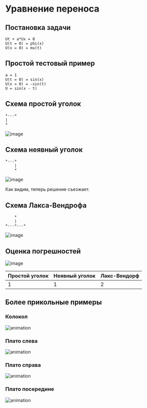 # Уравнение переноса

## Постановка задачи

```
Ut + a*Ux = 0
U(t = 0) = phi(x)
U(x = 0) = mu(t)
```

## Простой тестовый пример

```
a = 1
U(t = 0) = sin(x)
U(x = 0) = -sin(t)
U = sin(x - t)
```

## Схема простой уголок

```
*---*
|
*
```

![image](https://user-images.githubusercontent.com/25401699/160690160-c3dbc11f-93db-4111-b840-539bc73b195a.png)

## Схема неявный уголок

```
*---*
    |
    *
```

![image](https://user-images.githubusercontent.com/25401699/160690261-cfdf516a-0862-4bae-a34f-378e92f88794.png)

Как видим, теперь решение съезжает.

## Схема Лакса-Вендрофа

```
    *
    |
*---*---*
```

![image](https://user-images.githubusercontent.com/25401699/160690431-fa335ae1-08a1-451f-97fd-2781c4ccb41c.png)

## Оценка погрешностей

![image](https://user-images.githubusercontent.com/25401699/160690565-28039c77-eba3-49f3-879c-cdaa53071364.png)

| Простой уголок                  | Неявный уголок           | Лакс-Вендорф                |
|---------------------------------|--------------------------|-----------------------------|
| 1                               | 1                        | 2                           |

## Более прикольные примеры

### Колокол

![animation](https://user-images.githubusercontent.com/25401699/160690919-f9fed6e8-fefe-4de9-a62e-3b686c10d9b3.gif)

### Плато слева

![animation](https://user-images.githubusercontent.com/25401699/160691042-99f7849e-fd7a-4d2c-be77-64b3a677febb.gif)

### Плато справа

![animation](https://user-images.githubusercontent.com/25401699/160691203-7d30cf29-604d-4ffc-b761-ce49f3cfb706.gif)

### Плато посередине

![animation](https://user-images.githubusercontent.com/25401699/160691268-76b18a94-83c0-46c2-ae6c-955894086858.gif)

